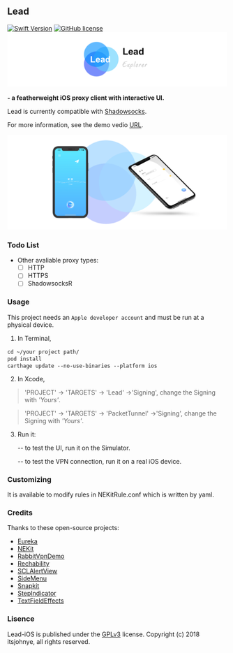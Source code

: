 
## Lead
[![Swift Version](https://img.shields.io/badge/Swift_Version-4.2-orange.svg)](https://docs.swift.org/swift-book/) [![GitHub license](https://img.shields.io/badge/Lisence-GPLv3-blue.svg)](LICENSE.md)
![](/images/header.png)

**- a featherweight iOS proxy client with interactive UI.**

Lead is currently compatible with [Shadowsocks](https://shadowsocks.org/en/index.html).

For more information, see the demo vedio [URL](https://v.youku.com/v_show/id_XMzk0NDk5NjM2OA==.html?spm=a2h).

![](/images/sample.png)


### Todo List
- Other avaliable proxy types:
  - [ ] HTTP
  - [ ] HTTPS
  - [ ] ShadowsocksR

### Usage

This project needs an `Apple developer account` and must be run at a physical device.

1. In Terminal,
```
cd ~/your project path/
pod install
carthage update --no-use-binaries --platform ios
```

2. In Xcode,

>'PROJECT' -> 'TARGETS' -> 'Lead' ->'Signing', change the Signing with *'Yours'*.

>'PROJECT' -> 'TARGETS' -> 'PacketTunnel' ->'Signing', change the Signing with *'Yours'*.


3. Run it:

    -- to test the UI, run it on the Simulator.

    -- to test the VPN connection, run it on a real iOS device.

### Customizing

It is available to modify rules in NEKitRule.conf which is written by yaml.



### Credits
Thanks to these open-source projects:
- [Eureka](https://github.com/xmartlabs/Eureka)
- [NEKit](https://github.com/zhuhaow/NEKit)
- [RabbitVpnDemo](https://github.com/yichengchen/RabbitVpnDemo)
- [Rechability](https://github.com/ashleymills/Reachability.swift)
- [SCLAlertView](https://github.com/vikmeup/SCLAlertView-Swift)
- [SideMenu](https://github.com/jonkykong/SideMenu)
- [Snapkit](https://github.com/SnapKit/SnapKit)
- [StepIndicator](https://github.com/chenyun122/StepIndicator)
- [TextFieldEffects](https://github.com/raulriera/TextFieldEffects)

### Lisence
Lead-iOS is published under the [GPLv3](LICENSE.md) license.
Copyright (c) 2018 itsjohnye, all rights reserved.

